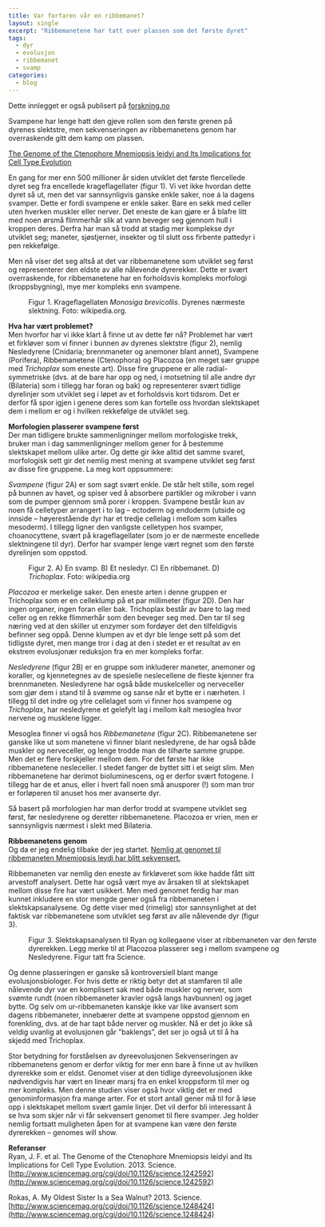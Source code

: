 ```yaml
---
title: Var forfaren vår en ribbemanet?
layout: single
excerpt: "Ribbemanetene har tatt over plassen som det første dyret"
tags:
  - dyr
  - evolusjon
  - ribbemanet
  - svamp
categories:
  - blog
---
```


Dette innlegget er også publisert på [forskning.no](http://www.forskning.no/blog/jonbrate/382288)


Svampene har lenge hatt den gjeve rollen som den første grenen på dyrenes slektstre, men sekvenseringen av ribbemanetens genom har overraskende gitt dem kamp om plassen.

[The Genome of the Ctenophore Mnemiopsis leidyi and Its Implications for Cell Type Evolution](http://www.sciencemag.org/content/342/6164/1242592.abstract)

En gang for mer enn 500 millioner år siden utviklet det første flercellede dyret seg fra encellede krageflagellater (figur 1). Vi vet ikke hvordan dette dyret så ut, men det var sannsynligvis ganske enkle saker, noe á la dagens svamper. Dette er fordi svampene er enkle saker. Bare en sekk med celler uten hverken muskler eller nerver. Det eneste de kan gjøre er å blafre litt med noen ørsmå flimmerhår slik at vann beveger seg gjennom hull i kroppen deres. Derfra har man så trodd at stadig mer komplekse dyr utviklet seg; maneter, sjøstjerner, insekter og til slutt oss firbente pattedyr i pen rekkefølge.

Men nå viser det seg altså at det var ribbemanetene som utviklet seg først og representerer den eldste av alle nålevende dyrerekker. Dette er svært overraskende, for ribbemanetene har en forholdsvis kompleks morfologi (kroppsbygning), mye mer kompleks enn svampene.

<figure style="width: 450px" class="align-center">
  <img src="/assets/images/blog/Monosiga_Brevicollis_Phase.jpg" alt="">
  <figcaption>Figur 1. Krageflagellaten <i>Monosiga brevicollis</i>. Dyrenes nærmeste slektning. Foto: wikipedia.org.</figcaption>
</figure>

**Hva har vært problemet?**  
Men hvorfor har vi ikke klart å finne ut av dette før nå? Problemet har vært et firkløver som vi finner i bunnen av dyrenes slektstre (figur 2), nemlig Nesledyrene (Cnidaria; brennmaneter og anemoner blant annet), Svampene (Porifera), Ribbemanetene (Ctenophora) og Placozoa (en meget sær gruppe med *Trichoplax* som eneste art). Disse fire gruppene er alle radial-symmetriske (dvs. at de bare har opp og ned, i motsetning til alle andre dyr (Bilateria) som i tillegg har foran og bak) og representerer svært tidlige dyrelinjer som utviklet seg i løpet av et forholdsvis kort tidsrom. Det er derfor få spor igjen i genene deres som kan fortelle oss hvordan slektskapet dem i mellom er og i hvilken rekkefølge de utviklet seg.

**Morfologien plasserer svampene først**  
Der man tidligere brukte sammenligninger mellom morfologiske trekk, bruker man i dag sammenligninger mellom gener for å bestemme slektskapet mellom ulike arter. Og dette gir ikke alltid det samme svaret, morfologisk sett gir det nemlig mest mening at svampene utviklet seg først av disse fire gruppene. La meg kort oppsummere:

*Svampene* (figur 2A) er som sagt svært enkle. De står helt stille, som regel på bunnen av havet, og spiser ved å absorbere partikler og mikrober i vann som de pumper gjennom små porer i kroppen. Svampene består kun av noen få celletyper arrangert i to lag – ectoderm og endoderm (utside og innside – høyerestående dyr har et tredje cellelag i mellom som kalles mesoderm). I tillegg ligner den vanligste celletypen hos svamper, choanocyttene, svært på krageflagellater (som jo er de nærmeste encellede slektningene til dyr). Derfor har svamper lenge vært regnet som den første dyrelinjen som oppstod.

<figure style="width: 450px" class="align-center">
  <img src="/assets/images/blog/firklover-collage.jpg" alt="">
  <figcaption>Figur 2. A) En svamp. B) Et nesledyr. C) En ribbemanet. D) <i>Trichoplax</i>. Foto: wikipedia.org</figcaption>
</figure>

*Placozoa* er merkelige saker. Den eneste arten i denne gruppen er Trichoplax som er en celleklump på et par millimeter (figur 2D). Den har ingen organer, ingen foran eller bak. Trichoplax består av bare to lag med celler og en rekke flimmerhår som den beveger seg med. Den tar til seg næring ved at den skiller ut enzymer som fordøyer det den tilfeldigvis befinner seg oppå. Denne klumpen av et dyr ble lenge sett på som det tidligste dyret, men mange tror i dag at den i stedet er et resultat av en ekstrem evolusjonær reduksjon fra en mer kompleks forfar.

*Nesledyrene* (figur 2B) er en gruppe som inkluderer maneter, anemoner og koraller, og kjennetegnes av de spesielle neslecellene de fleste kjenner fra brennmaneten. Nesledyrene har også både muskelceller og nerveceller som gjør dem i stand til å svømme og sanse når et bytte er i nærheten. I tillegg til det indre og ytre cellelaget som vi finner hos svampene og *Trichoplax*, har nesledyrene et gelefylt lag i mellom kalt mesoglea hvor nervene og musklene ligger.

Mesoglea finner vi også hos *Ribbemanetene* (figur 2C). Ribbemanetene ser ganske like ut som manetene vi finner blant nesledyrene, de har også både muskler og nerveceller, og lenge trodde man de tilhørte samme gruppe. Men det er flere forskjeller mellom dem. For det første har ikke ribbemanetene nesleceller. I stedet fanger de byttet sitt i et seigt slim. Men ribbemanetene har derimot bioluminescens, og er derfor svært fotogene. I tillegg har de et anus, eller i hvert fall noen små anusporer (!) som man tror er forløperen til anuset hos mer avanserte dyr.

Så basert på morfologien har man derfor trodd at svampene utviklet seg først, før nesledyrene og deretter ribbemanetene. Placozoa er vrien, men er sannsynligvis nærmest i slekt med Bilateria.

**Ribbemanetens genom**  
Og da er jeg endelig tilbake der jeg startet. [Nemlig at genomet til ribbemaneten Mnemiopsis leydi har blitt sekvensert.](http://www.sciencemag.org/cgi/doi/10.1126/science.1242592)

Ribbemaneten var nemlig den eneste av firkløveret som ikke hadde fått sitt arvestoff analysert. Dette har også vært mye av årsaken til at slektskapet mellom disse fire har vært usikkert. Men med genomet ferdig har man kunnet inkludere en stor mengde gener også fra ribbemaneten i slektskapsanalysene. Og dette viser med (rimelig) stor sannsynlighet at det faktisk var ribbemanetene som utviklet seg først av alle nålevende dyr (figur 3).

<figure style="width: 580px" class="align-center">
  <img src="/assets/images/blog/Figure-3-Ryan-et-al.jpg" alt="">
  <figcaption>Figur 3. Slektskapsanalysen til Ryan og kollegaene viser at ribbemaneten var den første dyrerekken. Legg merke til at Placozoa plasserer seg i mellom svampene og
Nesledyrene. Figur tatt fra Science.</figcaption>
</figure>

Og denne plasseringen er ganske så kontroversiell blant mange evolusjonsbiologer. For hvis dette er riktig betyr det at stamfaren til alle nålevende dyr var en komplisert sak med både muskler og nerver, som svømte rundt (noen ribbemaneter kravler også langs havbunnen) og jaget bytte. Og selv om ur-ribbemaneten kanskje ikke var like avansert som dagens ribbemaneter, innebærer dette at svampene oppstod gjennom en forenkling, dvs. at de har tapt både nerver og muskler. Nå er det jo ikke så veldig uvanlig at evolusjonen går ”baklengs”, det ser jo også ut til å ha skjedd med Trichoplax.

Stor betydning for forståelsen av dyreevolusjonen
Sekvenseringen av ribbemanetens genom er derfor viktig for mer enn bare å finne ut av hvilken dyrerekke som er eldst. Genomet viser at den tidlige dyreevolusjonen ikke nødvendigvis har vært en lineær marsj fra en enkel kroppsform til mer og mer kompleks. Men denne studien viser også hvor viktig det er med genominformasjon fra mange arter. For et stort antall gener må til for å løse opp i slektskapet mellom svært gamle linjer. Det vil derfor bli interessant å se hva som skjer når vi får sekvensert genomet til flere svamper. Jeg holder nemlig fortsatt muligheten åpen for at svampene kan være den første dyrerekken – genomes will show.

**Referanser**  
Ryan, J. F. et al. The Genome of the Ctenophore Mnemiopsis leidyi and Its Implications for Cell Type Evolution. 2013. Science. [http://www.sciencemag.org/cgi/doi/10.1126/science.1242592](http://www.sciencemag.org/cgi/doi/10.1126/science.1242592)

Rokas, A. My Oldest Sister Is a Sea Walnut? 2013. Science.
[http://www.sciencemag.org/cgi/doi/10.1126/science.1248424](http://www.sciencemag.org/cgi/doi/10.1126/science.1248424)

